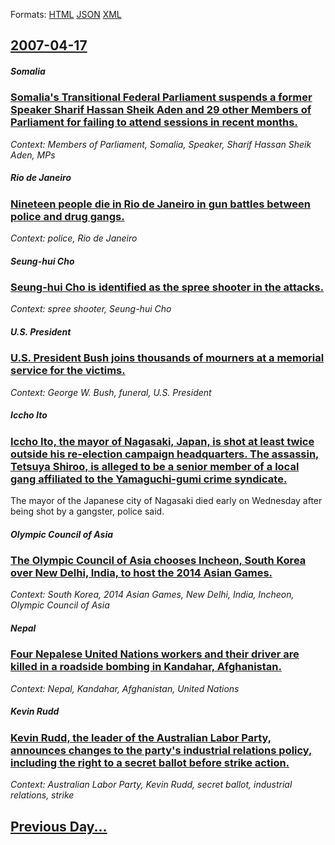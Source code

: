 
Formats: [HTML](2007/04/17/index.html)  [JSON](2007/04/17/index.json)  [XML](2007/04/17/index.xml)  

## [2007-04-17](/news/2007/04/17/index.md)

##### Somalia
### [ Somalia's Transitional Federal Parliament suspends a former Speaker Sharif Hassan Sheik Aden and 29 other Members of Parliament for failing to attend sessions in recent months. ](/news/2007/04/17/somalia-s-transitional-federal-parliament-suspends-a-former-speaker-sharif-hassan-sheik-aden-and-29-other-members-of-parliament-for-failing.md)
_Context: Members of Parliament, Somalia, Speaker, Sharif Hassan Sheik Aden, MPs_

##### Rio de Janeiro
### [ Nineteen people die in Rio de Janeiro in gun battles between police and drug gangs. ](/news/2007/04/17/nineteen-people-die-in-rio-de-janeiro-in-gun-battles-between-police-and-drug-gangs.md)
_Context: police, Rio de Janeiro_

##### Seung-hui Cho
### [ Seung-hui Cho is identified as the spree shooter in the attacks. ](/news/2007/04/17/seung-hui-cho-is-identified-as-the-spree-shooter-in-the-attacks.md)
_Context: spree shooter, Seung-hui Cho_

##### U.S. President
### [U.S. President Bush joins thousands of mourners at a memorial service for the victims. ](/news/2007/04/17/u-s-president-bush-joins-thousands-of-mourners-at-a-memorial-service-for-the-victims.md)
_Context: George W. Bush, funeral, U.S. President_

##### Iccho Ito
### [ Iccho Ito, the mayor of Nagasaki, Japan, is shot at least twice outside his re-election campaign headquarters. The assassin, Tetsuya Shiroo, is alleged to be a senior member of a local gang affiliated to the Yamaguchi-gumi crime syndicate. ](/news/2007/04/17/iccho-ito-the-mayor-of-nagasaki-japan-is-shot-at-least-twice-outside-his-re-election-campaign-headquarters-the-assassin-tetsuya-shiroo.md)
The mayor of the Japanese city of Nagasaki died early on Wednesday after being shot by a gangster, police said.

##### Olympic Council of Asia
### [ The Olympic Council of Asia chooses Incheon, South Korea over New Delhi, India, to host the 2014 Asian Games. ](/news/2007/04/17/the-olympic-council-of-asia-chooses-incheon-south-korea-over-new-delhi-india-to-host-the-2014-asian-games.md)
_Context: South Korea, 2014 Asian Games, New Delhi, India, Incheon, Olympic Council of Asia_

##### Nepal
### [ Four Nepalese United Nations workers and their driver are killed in a roadside bombing in Kandahar, Afghanistan. ](/news/2007/04/17/four-nepalese-united-nations-workers-and-their-driver-are-killed-in-a-roadside-bombing-in-kandahar-afghanistan.md)
_Context: Nepal, Kandahar, Afghanistan, United Nations_

##### Kevin Rudd
### [ Kevin Rudd, the leader of the Australian Labor Party, announces changes to the party's industrial relations policy, including the right to a secret ballot before strike action. ](/news/2007/04/17/kevin-rudd-the-leader-of-the-australian-labor-party-announces-changes-to-the-party-s-industrial-relations-policy-including-the-right-to.md)
_Context: Australian Labor Party, Kevin Rudd, secret ballot, industrial relations, strike_

## [Previous Day...](/news/2007/04/16/index.md)

